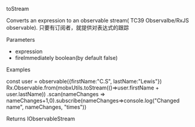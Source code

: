 toStream

Converts an expression to an observable stream( TC39 Observalbe/RxJS observable). 只要有订阅者，就提供对表达式的跟踪

Parameters
* expression
* fireImmediately boolean(by default false)

Examples

const user = observable({firstName:"C.S", lastName:"Lewis"})
Rx.Observable.from(mobxUtils.toStream(()=>user.firstName + user.lastName))
.scan(nameChanges => nameChanges+1,0).subscribe(nameChanges=>console.log("Changed name", nameChanges, "times"))

Returns IObservableStream<T>
